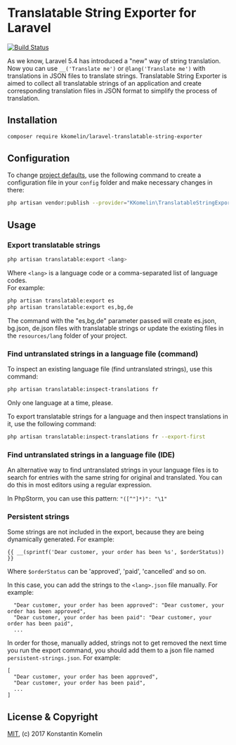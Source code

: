 # Translatable String Exporter for Laravel

[![Build Status](https://travis-ci.com/kkomelin/laravel-translatable-string-exporter.svg?branch=master)](https://travis-ci.com/kkomelin/laravel-translatable-string-exporter)

As we know, Laravel 5.4 has introduced a "new" way of string translation.
Now you can use `__('Translate me')` or `@lang('Translate me')` with translations in JSON files to translate strings.
Translatable String Exporter is aimed to collect all translatable strings of an application and create corresponding translation files in JSON format to simplify the process of translation.

## Installation

```bash
composer require kkomelin/laravel-translatable-string-exporter
```

## Configuration

To change [project defaults](https://github.com/kkomelin/laravel-translatable-string-exporter/wiki/Configuration-and-Project-Defaults), use the following command to create a configuration file in your `config` folder and make necessary changes in there:

```bash
php artisan vendor:publish --provider="KKomelin\TranslatableStringExporter\Providers\ExporterServiceProvider"
```

## Usage

### Export translatable strings

```bash
php artisan translatable:export <lang>
```

Where `<lang>` is a language code or a comma-separated list of language codes.  
For example:
```bash
php artisan translatable:export es
php artisan translatable:export es,bg,de
```

The command with the "es,bg,de" parameter passed will create es.json, bg.json, de.json files with translatable strings or update the existing files in the `resources/lang` folder of your project.

### Find untranslated strings in a language file (command)

To inspect an existing language file (find untranslated strings), use this command:

```bash
php artisan translatable:inspect-translations fr
```
Only one language at a time, please.

To export translatable strings for a language and then inspect translations in it, use the following command:

```bash
php artisan translatable:inspect-translations fr --export-first
```

### Find untranslated strings in a language file (IDE)

An alternative way to find untranslated strings in your language files is to search for entries with the same string for original and translated. 
You can do this in most editors using a regular expression.

In PhpStorm, you can use this pattern: `"([^"]*)": "\1"`

### Persistent strings

Some strings are not included in the export, because they are being dynamically generated. For example:

```{{ __(sprintf('Dear customer, your order has been %s', $orderStatus)) }}```

Where `$orderStatus` can be 'approved', 'paid', 'cancelled' and so on.

In this case, you can add the strings to the `<lang>.json` file manually. For example:

```
  "Dear customer, your order has been approved": "Dear customer, your order has been approved",
  "Dear customer, your order has been paid": "Dear customer, your order has been paid",
  ...
```

In order for those, manually added, strings not to get removed the next time you run the export command, you should add them to a json file named `persistent-strings.json`. For example:
```
[
  "Dear customer, your order has been approved",
  "Dear customer, your order has been paid",
  ...
]
```


## License & Copyright

[MIT](https://github.com/kkomelin/laravel-translatable-string-exporter/blob/master/LICENSE), (c) 2017 Konstantin Komelin
